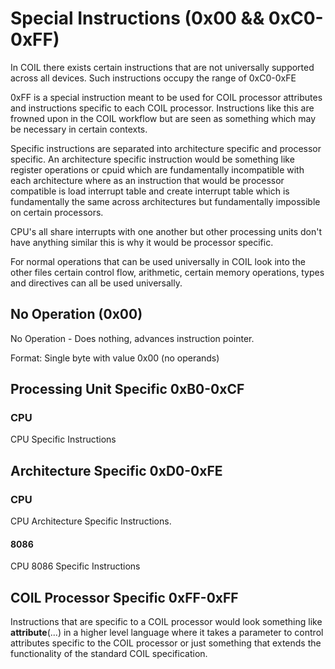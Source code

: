 # Special Instructions (0x00 && 0xC0-0xFF)
In COIL there exists certain instructions that are not universally supported across all devices. Such instructions occupy the range of 0xC0-0xFE

0xFF is a special instruction meant to be used for COIL processor attributes and instructions specific to each COIL processor. Instructions like this are frowned upon in the COIL workflow but are seen as something which may be necessary in certain contexts.

Specific instructions are separated into architecture specific and processor specific. An architecture specific instruction would be something like register operations or cpuid which are fundamentally incompatible with each architecture where as an instruction that would be processor compatible is load interrupt table and create interrupt table which is fundamentally the same across architectures but fundamentally impossible on certain processors.

CPU's all share interrupts with one another but other processing units don't have anything similar this is why it would be processor specific.

For normal operations that can be used universally in COIL look into the other files certain control flow, arithmetic, certain memory operations, types and directives can all be used universally.

## No Operation (0x00)
No Operation - Does nothing, advances instruction pointer.

Format: Single byte with value 0x00 (no operands)

## Processing Unit Specific 0xB0-0xCF

### CPU
CPU Specific Instructions
## Architecture Specific 0xD0-0xFE
### CPU
CPU Architecture Specific Instructions.
#### 8086

CPU 8086 Specific Instructions

## COIL Processor Specific 0xFF-0xFF

Instructions that are specific to a COIL processor would look something like __attribute__(...) in a higher level language where it takes a parameter to control attributes specific to the COIL processor or just something that extends the functionality of the standard COIL specification.


